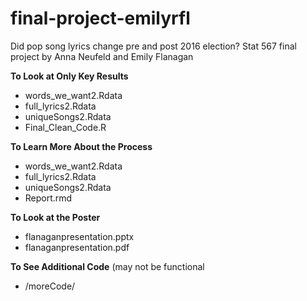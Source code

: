 # final-project-emilyrfl


Did pop song lyrics change pre and post 2016 election? Stat 567 final project by Anna Neufeld and Emily Flanagan


**To Look at Only Key Results**

- words_we_want2.Rdata 
- full_lyrics2.Rdata 
-  uniqueSongs2.Rdata
- Final_Clean_Code.R

**To Learn More About the Process**

- words_we_want2.Rdata 
- full_lyrics2.Rdata 
- uniqueSongs2.Rdata
- Report.rmd 

**To Look at the Poster**

- flanaganpresentation.pptx
- flanaganpresentation.pdf

**To See Additional Code**
(may not be functional

- /moreCode/
